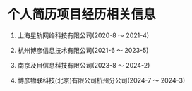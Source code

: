 # 个人简历项目经历相关信息

1. 上海星轨网络科技有限公司(2020-8 ～ 2021-4)

2. 杭州博彦信息技术有限公司(2021-6 ～ 2023-5)

3. 南京及目信息科技有限公司(2023-8 ～ 2024-2)

4. 博彦物联科技(北京)有限公司杭州分公司(2024-7 ～ 2024-3)
